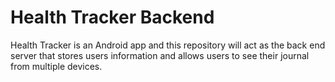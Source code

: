 # Health Tracker Backend
Health Tracker is an Android app and this repository will act as the back end server that stores users information and allows users to see their journal from multiple devices.
